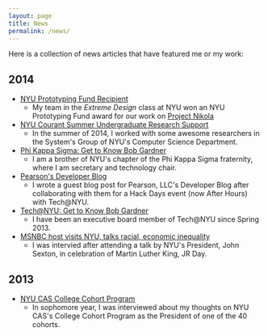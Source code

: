```yaml
---
layout: page
title: News
permalink: /news/
---
```


Here is a collection of news articles that have featured me or my work:

## 2014
- [NYU Prototyping Fund Recipient](http://nyuentrepreneur.com/announcing-the-fall-14-prototyping-fund-awards/)
  + My team in the *Extreme Design* class at NYU won an NYU Prototyping Fund
    award for our work on [Project Nikola](http://project-nikola.github.io/)
- [NYU Courant Summer Undergraduate Research Support](http://news.cs.nyu.edu/News.html)
  + In the summer of 2014, I worked with some awesome researchers in the
  System's Group of NYU's Computer Science Department.
- [Phi Kappa Sigma: Get to Know Bob Gardner](https://www.facebook.com/NYUSkulls/photos/a.761902210542949.1073741830.322590137807494/772882586111578/?type=1)
  + I am a brother of NYU's chapter of the Phi Kappa Sigma fraternity, where
    I am secretary and technology chair.
- [Pearson's Developer Blog](http://developer.pearson.com/blog/recap-technyus-hacknight-pearsons-new-york-office)
  + I wrote a guest blog post for Pearson, LLC's Developer Blog after
  collaborating with them for a Hack Days event (now After Hours) with
  Tech@NYU.
- [Tech@NYU: Get to Know Bob Gardner](http://techatnyu.tumblr.com/post/82200405221/get-to-know-bob-gardner)
  + I have been an executive board member of Tech@NYU since Spring 2013.
- [MSNBC host visits NYU, talks racial, economic inequality](http://www.nyunews.com/2014/02/08/mlk-2/)
  + I was intervied after attending a talk by NYU's President, John Sexton, in
    celebration of Martin Luther King, JR Day.

## 2013
- [NYU CAS College Cohort Program](http://www.nyunews.com/2013/09/11/cohort/)
  + In sophomore year, I was interviewed about my thoughts on NYU CAS's College
    Cohort Program as the President of one of the 40 cohorts.
